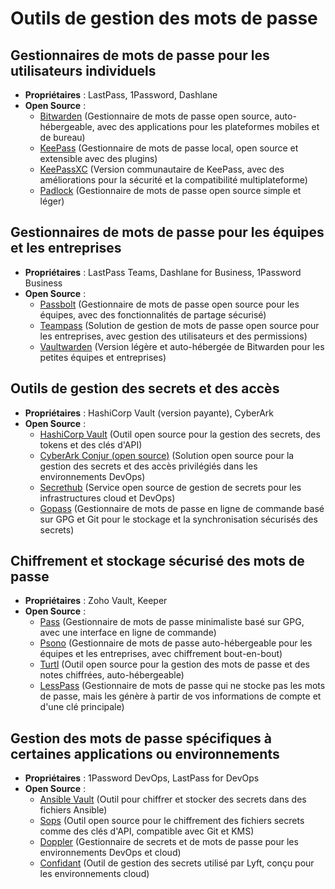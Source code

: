 # Outils de gestion des mots de passe

## Gestionnaires de mots de passe pour les utilisateurs individuels
- **Propriétaires** : LastPass, 1Password, Dashlane
- **Open Source** :
  - [Bitwarden](https://bitwarden.com/) (Gestionnaire de mots de passe open source, auto-hébergeable, avec des applications pour les plateformes mobiles et de bureau)
  - [KeePass](https://keepass.info/) (Gestionnaire de mots de passe local, open source et extensible avec des plugins)
  - [KeePassXC](https://keepassxc.org/) (Version communautaire de KeePass, avec des améliorations pour la sécurité et la compatibilité multiplateforme)
  - [Padlock](https://padlock.io/) (Gestionnaire de mots de passe open source simple et léger)

## Gestionnaires de mots de passe pour les équipes et les entreprises
- **Propriétaires** : LastPass Teams, Dashlane for Business, 1Password Business
- **Open Source** :
  - [Passbolt](https://www.passbolt.com/) (Gestionnaire de mots de passe open source pour les équipes, avec des fonctionnalités de partage sécurisé)
  - [Teampass](http://teampass.net/) (Solution de gestion de mots de passe open source pour les entreprises, avec gestion des utilisateurs et des permissions)
  - [Vaultwarden](https://github.com/dani-garcia/vaultwarden) (Version légère et auto-hébergée de Bitwarden pour les petites équipes et entreprises)

## Outils de gestion des secrets et des accès
- **Propriétaires** : HashiCorp Vault (version payante), CyberArk
- **Open Source** :
  - [HashiCorp Vault](https://www.vaultproject.io/) (Outil open source pour la gestion des secrets, des tokens et des clés d'API)
  - [CyberArk Conjur (open source)](https://www.conjur.org/) (Solution open source pour la gestion des secrets et des accès privilégiés dans les environnements DevOps)
  - [Secrethub](https://secrethub.io/) (Service open source de gestion de secrets pour les infrastructures cloud et DevOps)
  - [Gopass](https://www.gopass.pw/) (Gestionnaire de mots de passe en ligne de commande basé sur GPG et Git pour le stockage et la synchronisation sécurisés des secrets)

## Chiffrement et stockage sécurisé des mots de passe
- **Propriétaires** : Zoho Vault, Keeper
- **Open Source** :
  - [Pass](https://www.passwordstore.org/) (Gestionnaire de mots de passe minimaliste basé sur GPG, avec une interface en ligne de commande)
  - [Psono](https://psono.com/) (Gestionnaire de mots de passe auto-hébergeable pour les équipes et les entreprises, avec chiffrement bout-en-bout)
  - [Turtl](https://turtlapp.com/) (Outil open source pour la gestion des mots de passe et des notes chiffrées, auto-hébergeable)
  - [LessPass](https://lesspass.com/) (Gestionnaire de mots de passe qui ne stocke pas les mots de passe, mais les génère à partir de vos informations de compte et d'une clé principale)

## Gestion des mots de passe spécifiques à certaines applications ou environnements
- **Propriétaires** : 1Password DevOps, LastPass for DevOps
- **Open Source** :
  - [Ansible Vault](https://docs.ansible.com/ansible/latest/user_guide/vault.html) (Outil pour chiffrer et stocker des secrets dans des fichiers Ansible)
  - [Sops](https://github.com/mozilla/sops) (Outil open source pour le chiffrement des fichiers secrets comme des clés d'API, compatible avec Git et KMS)
  - [Doppler](https://www.doppler.com/) (Gestionnaire de secrets et de mots de passe pour les environnements DevOps et cloud)
  - [Confidant](https://github.com/lyft/confidant) (Outil de gestion des secrets utilisé par Lyft, conçu pour les environnements cloud)

